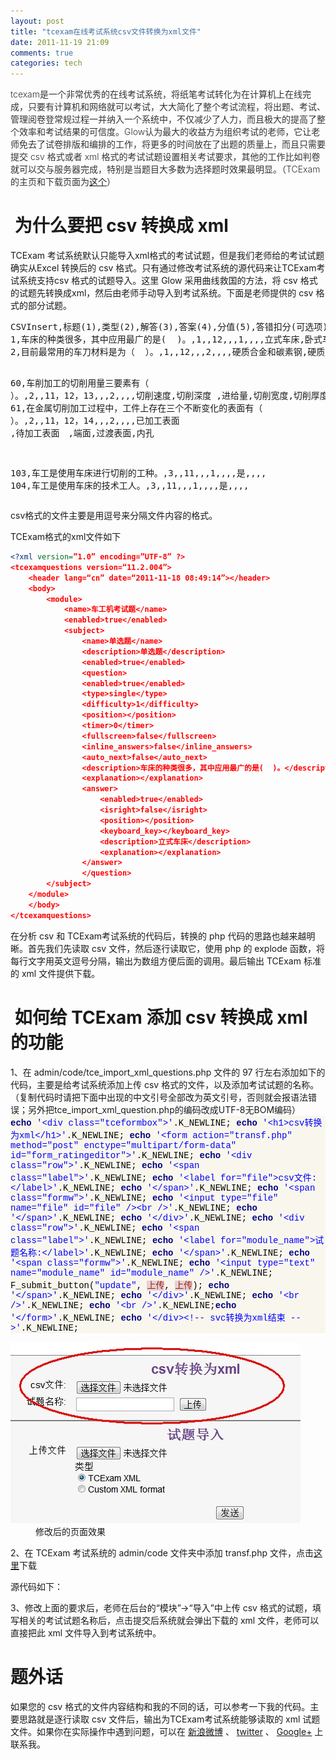 ```yaml
---
layout: post
title: "tcexam在线考试系统csv文件转换为xml文件"
date: 2011-11-19 21:09
comments: true
categories: tech
---
```

<span class="Apple-style-span" style="color: #333333; font-weight: 300;">tcexam是一个非常优秀的在线考试系统，将纸笔考试转化为在计算机上在线完成，只要有计算机和网络就可以考试，大大简化了整个考试流程，将出题、考试、管理阅卷登常规过程一并纳入一个系统中，不仅减少了人力，而且极大的提高了整个效率和考试结果的可信度。Glow认为最大的收益方为组织考试的老师，它让老师免去了试卷排版和编排的工作，将更多的时间放在了出题的质量上，而且只需要提交 csv 格式或者 xml 格式的考试试题设置相关考试要求，其他的工作比如判卷就可以交与服务器完成，特别是当题目大多数为选择题时效果最明显。（TCExam的主页和下载页面为</span><a style="font-weight: 300;" href="http://www.tcexam.org/" target="_blank">这个</a><span class="Apple-style-span" style="color: #333333; font-weight: 300;">）</span>
<h1> 为什么要把 csv 转换成 xml</h1>
TCExam 考试系统默认只能导入xml格式的考试试题，但是我们老师给的考试试题确实从Excel 转换后的 csv 格式。只有通过修改考试系统的源代码来让TCExam考试系统支持csv 格式的试题导入。这里 Glow 采用曲线救国的方法，将 csv 格式的试题先转换成xml，然后由老师手动导入到考试系统。下面是老师提供的 csv 格式的部分试题。<!--more-->
<pre>CSVInsert,标题(1),类型(2),解答(3),答案(4),分值(5),答错扣分(可选项)(6),分级level(7),Tag(8),留空列(9),留空列(10),选项A(11),选项B(12),选项C(13)…,选项D(14),选项E(15)
1,车床的种类很多，其中应用最广的是(  )。,1,,12,,,1,,,,立式车床,卧式车床,仪表车床,转塔车床,
2,目前最常用的车刀材料是为（  ）。,1,,12,,,2,,,,硬质合金和碳素钢,硬质合金和高速钢,碳素钢和高速钢,硬质合金和45号钢,

60,车削加工的切削用量三要素有（  ）。,2,,11，12，13,,,2,,,,切削速度,切削深度     ,进给量,切削宽度,切削厚度
61,在金属切削加工过程中，工件上存在三个不断变化的表面有（  ）。,2,,11，12，14,,,2,,,,已加工表面 ,待加工表面　,端面,过渡表面,内孔

103,车工是使用车床进行切削的工种。,3,,11,,,1,,,,是,,,,
104,车工是使用车床的技术工人。,3,,11,,,1,,,,是,,,,</pre>

csv格式的文件主要是用逗号来分隔文件内容的格式。

TCExam格式的xml文件如下
``` xml
<?xml version=”1.0” encoding=”UTF-8” ?>
<tcexamquestions version=“11.2.004”>
	<header lang=“cn” date=“2011-11-18 08:49:14”></header>
	<body>
		<module>
			<name>车工机考试题</name>
			<enabled>true</enabled>
			<subject>
				<name>单选题</name>
				<description>单选题</description>
				<enabled>true</enabled>
				<question>
				<enabled>true</enabled>
				<type>single</type>
				<difficulty>1</difficulty>
				<position></position>
				<timer>0</timer>
				<fullscreen>false</fullscreen>
				<inline_answers>false</inline_answers>
				<auto_next>false</auto_next>
				<description>车床的种类很多，其中应用最广的是(  )。</description>
				<explanation></explanation>
				<answer>
					<enabled>true</enabled>
					<isright>false</isright>
					<position></position>
					<keyboard_key></keyboard_key>
					<description>立式车床</description>
					<explanation></explanation>
				</answer>
				</question>
		</subject>
	</module>
	</body>
</tcexamquestions>
```
在分析 csv 和 TCExam考试系统的代码后，转换的 php 代码的思路也越来越明晰。首先我们先读取 csv 文件，然后逐行读取它，使用 php 的 explode 函数，将每行文字用英文逗号分隔，输出为数组方便后面的调用。最后输出 TCExam 标准的 xml 文件提供下载。
<h1> 如何给 TCExam 添加 csv 转换成 xml 的功能</h1>
1、在 admin/code/tce_import_xml_questions.php 文件的 97 行左右添加如下的代码，主要是给考试系统添加上传 csv 格式的文件，以及添加考试试题的名称。（复制代码时请把下面中出现的中文引号全部改为英文引号，否则就会报语法错误；另外把tce_import_xml_question.php的编码改成UTF-8无BOM编码）
<div class="source" style="font-family: Consolas, 'Lucida Console', 'Courier New'; color: #000000; background-color: #f9f7ed;"><span style="color: #000080; font-weight: bold;">echo</span> <span style="color: #0000ff;">'&lt;div class="tceformbox"&gt;'</span><span style="color: #000000;">.</span><span style="color: #000000;">K_NEWLINE</span>;
<span style="color: #000080; font-weight: bold;">echo</span> <span style="color: #0000ff;">'&lt;h1&gt;csv转换为xml&lt;/h1&gt;'</span><span style="color: #000000;">.</span><span style="color: #000000;">K_NEWLINE</span>;
<span style="color: #000080; font-weight: bold;">echo</span> <span style="color: #0000ff;">'&lt;form action="transf.php" method="post" enctype="multipart/form-data" id="form_ratingeditor"&gt;'</span><span style="color: #000000;">.</span><span style="color: #000000;">K_NEWLINE</span>;
<span style="color: #000080; font-weight: bold;">echo</span> <span style="color: #0000ff;">'&lt;div class="row"&gt;'</span><span style="color: #000000;">.</span><span style="color: #000000;">K_NEWLINE</span>;
<span style="color: #000080; font-weight: bold;">echo</span> <span style="color: #0000ff;">'&lt;span class="label"&gt;'</span><span style="color: #000000;">.</span><span style="color: #000000;">K_NEWLINE</span>;
<span style="color: #000080; font-weight: bold;">echo</span> <span style="color: #0000ff;">'&lt;label for="file"&gt;csv文件:&lt;/label&gt;'</span><span style="color: #000000;">.</span><span style="color: #000000;">K_NEWLINE</span>;
<span style="color: #000080; font-weight: bold;">echo</span> <span style="color: #0000ff;">'&lt;/span&gt;'</span><span style="color: #000000;">.</span><span style="color: #000000;">K_NEWLINE</span>;
<span style="color: #000080; font-weight: bold;">echo</span> <span style="color: #0000ff;">'&lt;span class="formw"&gt;'</span><span style="color: #000000;">.</span><span style="color: #000000;">K_NEWLINE</span>;
<span style="color: #000080; font-weight: bold;">echo</span> <span style="color: #0000ff;">'&lt;input type="file" name="file" id="file" /&gt;&lt;br /&gt;'</span><span style="color: #000000;">.</span><span style="color: #000000;">K_NEWLINE</span>;
<span style="color: #000080; font-weight: bold;">echo</span> <span style="color: #0000ff;">'&lt;/span&gt;'</span><span style="color: #000000;">.</span><span style="color: #000000;">K_NEWLINE</span>;
<span style="color: #000080; font-weight: bold;">echo</span> <span style="color: #0000ff;">'&lt;/div&gt;'</span><span style="color: #000000;">.</span><span style="color: #000000;">K_NEWLINE</span>;
<span style="color: #000080; font-weight: bold;">echo</span> <span style="color: #0000ff;">'&lt;div class="row"&gt;'</span><span style="color: #000000;">.</span><span style="color: #000000;">K_NEWLINE</span>;
<span style="color: #000080; font-weight: bold;">echo</span> <span style="color: #0000ff;">'&lt;span class="label"&gt;'</span><span style="color: #000000;">.</span><span style="color: #000000;">K_NEWLINE</span>;
<span style="color: #000080; font-weight: bold;">echo</span> <span style="color: #0000ff;">'&lt;label for="module_name"&gt;试题名称:&lt;/label&gt;'</span><span style="color: #000000;">.</span><span style="color: #000000;">K_NEWLINE</span>;
<span style="color: #000080; font-weight: bold;">echo</span> <span style="color: #0000ff;">'&lt;/span&gt;'</span><span style="color: #000000;">.</span><span style="color: #000000;">K_NEWLINE</span>;
<span style="color: #000080; font-weight: bold;">echo</span> <span style="color: #0000ff;">'&lt;span class="formw"&gt;'</span><span style="color: #000000;">.</span><span style="color: #000000;">K_NEWLINE</span>;
<span style="color: #000080; font-weight: bold;">echo</span> <span style="color: #0000ff;">'&lt;input type="text" name="module_name" id="module_name" /&gt;'</span><span style="color: #000000;">.</span><span style="color: #000000;">K_NEWLINE</span>;
<span style="color: #000000;">F_submit_button</span>(<span style="color: #0000ff;">"update"</span><span style="color: #000000;">,</span> <span style="color: #a61717; background-color: #e3d2d2;">上传</span><span style="color: #000000;">,</span> <span style="color: #a61717; background-color: #e3d2d2;">上传</span>);
<span style="color: #000080; font-weight: bold;">echo</span> <span style="color: #0000ff;">'&lt;/span&gt;'</span><span style="color: #000000;">.</span><span style="color: #000000;">K_NEWLINE</span>;
<span style="color: #000080; font-weight: bold;">echo</span> <span style="color: #0000ff;">'&lt;/div&gt;'</span><span style="color: #000000;">.</span><span style="color: #000000;">K_NEWLINE</span>;
<span style="color: #000080; font-weight: bold;">echo</span> <span style="color: #0000ff;">'&lt;br /&gt;'</span><span style="color: #000000;">.</span><span style="color: #000000;">K_NEWLINE</span>;
<span style="color: #000080; font-weight: bold;">echo</span> <span style="color: #0000ff;">'&lt;br /&gt;'</span><span style="color: #000000;">.</span><span style="color: #000000;">K_NEWLINE</span>;<span style="color: #000080; font-weight: bold;">echo</span> <span style="color: #0000ff;">'&lt;/form&gt;'</span><span style="color: #000000;">.</span><span style="color: #000000;">K_NEWLINE</span>;
<span style="color: #000080; font-weight: bold;">echo</span> <span style="color: #0000ff;">'&lt;/div&gt;&lt;!-- svc转换为xml结束 --&gt;'</span><span style="color: #000000;">.</span><span style="color: #000000;">K_NEWLINE</span>;</div>
<div class="mceTemp" style="text-align: left;"><dl id="attachment_142150" class="wp-caption alignnone" style="width: 474px;"><dt class="wp-caption-dt"><a href="http://glowface.net/2011/11/tcexam-transform-csv-to-xml/tcexam-csv-xml/" rel="attachment wp-att-142150"><img class="size-full wp-image-142150" title="TCExam-csv-xml" src="/static/images/2011/11/TCExam-csv-xml.jpg" alt="" width="464" height="290" /></a></dt><dd class="wp-caption-dd">修改后的页面效果</dd></dl></div>
2、在 TCExam 考试系统的 admin/code 文件夹中添加 transf.php 文件，点击<a href="https://gist.github.com/1378794" target="_blank">这里</a>下载

源代码如下：

<script src="https://gist.github.com/1378794.js?file=transf.php"></script>

3、修改上面的要求后，老师在后台的“模块”→“导入”中上传 csv 格式的试题，填写相关的考试试题名称后，点击提交后系统就会弹出下载的 xml 文件，老师可以直接把此 xml 文件导入到考试系统中。
<h1>题外话</h1>
如果您的 csv 格式的文件内容结构和我的不同的话，可以参考一下我的代码。主要思路就是逐行读取 csv 文件后，输出为TCExam考试系统能够读取的 xml 试题文件。如果你在实际操作中遇到问题，可以在 <a href="http://weibo.com/jiangbian66" target="_blank">新浪微博</a> 、 <a href="https://twitter.com/#!/glow1n" target="_blank">twitter</a> 、 <a href="https://plus.google.com/u/0/117778352719386861792/posts" target="_blank">Google+</a> 上联系我。